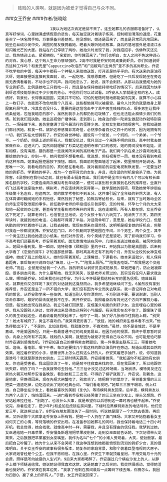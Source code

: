 > 贱贱的人类啊，就是因为被爱才觉得自己与众不同。

###女王乔安
####作者/张晓晗

						1我以为她这次肯定是回不来了。连去她葬礼的衣服都准备好了，认真写好悼词，心里揣满虚情假意的悲伤，每天抽空就对着镜子练哭，控制眼泪滑落的速度，花重金买了一块名牌手帕，万事俱备只差她死。但没想到，她还是回来了，而且是异常风光地回来。她坐在丝绒沙发中央，周围的朋友簇拥着她，瞪着大眼听她说故事，身后的落地窗外是滚滚江水和闪着光芒的大厦。我站在门口停顿了两秒，她抬头时发现了我，对我招招手，仿佛昨天还见过，我热情迎上去，紧紧拥抱，“亲爱的，你可算回来了。”你们也明白，女人之间不免这种违心的对白。我心想，这个贱人生命力够顽强的。2高中时我是乔安的同桌兼剥虾员。你们知道剥虾员这种工作吗？和麦兜里“Cappuccino吹泡员”和“泡椒鸡爪去骨员”差不多的高尚职业。乔安不吃学校的中饭，每天中午都有一个神秘人来给她送饭，打开还是热乎乎的。有次送来的是油闷大虾，她直接把饭盒推到我面前，说，一起吃吧。我感恩戴德，但是吃了一只后发现她坐在旁边面无表情看着我，不动手也不吭声。我问她怎么了，她说，我不会剥虾。从那以后我便成为她的专业剥虾员，比例是她吃三只我吃一只，而且是在保持她能持续吃虾的情况下。后来我因为快手剥虾这项技能俘获过不少少男的芳心。不信你们可以试试看。3乔安从入学就是全校的名人。成绩好，背景优，长得像高圆圆，完美并不可怕，可怕的是随时随地都能保持完美，就算不小心踩上一枚钉子，也能面不改色地跑个八百米，这些都勉强可以被接受。最令人讨厌的就是她身上那股氟利昂气息，冷其实也没什么，重要的是这恰恰击中了高中男生贱贱的G点，很多男生让我传纸条给她，包括我暗恋的那个，虽然到我手上的都扔到垃圾桶了，但也无法阻止痴情少男们的热情。轮到我们班执勤，她去巡视做广播体操，走到那儿，她身边的那一陀男生做起动作就特别奋力，一场操做下来，医务室塞满了现今最流行的歪脖少男。全校女生都对她很客气，但我知道她们都讨厌她，和我一样。嫉妒这种感情非常奇怪，必然掺杂着百分之四十的欣赏，因为她拥有的一切，我们实在太想拥有了。乔安的身世神秘，据说有一个爸爸，一个妈妈，一个弟弟，一个爷爷，一个奶奶，但是上述的所有人，我都没见过，我只见过一个来路不明的叔叔。高中时我去她家做作业，迈进大门，突然间就理解了杉菜站在道明寺家门口的感觉，她的房间没有布娃娃，没有相框，没有海报，摆的都是一些我闻所未闻的高档电子产品。我们两个趴在桌上抄喜欢她男生塞给她的作业，抄到一半，她问我想不想看电视。我说想，但扫视客厅一周，根本没有看到电视机这种东西。她拿起摇控器按下按钮。瞬间，我面前的整面墙活了起来，劈里啪啦开始说话。那是唯一一次，我看电视的目的，真的是在看电视。我对着面前的巨型电视默默发誓，一定要当好她的剥虾员，学着她的样子，成为一个自带背光的女生，并且，找合适的时机偷偷杀了她。为民除害。4没想到在我行动之前，就已有勇士挺身而出。我们高中是全市少有的几个可以有校长直推名额的学校，只要连续两次模拟考到年级第一，便可以拿到校长直推到名校的推荐信，坐直升机飞过高考这座独木桥。模拟考，乔安连续两次获得第一。数学是她的弱项，导致她常年徘徊在年级第十名左右，但这两次，她的数学考卷扣不到五分。这件事引起了全年级的轩然大波，有人在体育课时翻阅她的手机短信，果然找到了秘密，拍照后寄给校长。后来，就有了当时轰动全区的师生恋导致泄题的事件。担任数学老师的年级组长引咎辞职，走的时候，怀孕七个月的太太来和他一起收的办公室，甚至有学生看到老师离开的背影，站在走廊哭。所有人都在想，女王乔安这下死定了。就算老师们，也信誓旦旦地说，这个女孩十有八九玩完了。她消失了三天，第四天早读时，我接到她的电话，心跳都吓得漏了半拍。对话简单明了，意思是，她在学校门口，但是执勤的同学拦着她不让进，让我去接她。我现在想来也很奇怪，这明明是报复她的好机会，但那时我连一秒都没犹豫。乔安站在门口，五个执勤同学把她围在中间，三个男生，两个女生，其中一个男生还让我给她递过小纸条。他们对乔安说，你个臭婊子还是滚吧，来了影响我们学习，你不高考我们还要高考。乔安带着耳机，面无表情地站在风中，几缕头发逃过橡皮筋，被风吹到脸上，她回头看到我。那一瞬间，她特别像《颐和园》里的于红，开始我以为那是高圆圆，后来到大学看了《恋爱的犀牛》才知道那是郝蕾。那时离高考还有不到两个月，乔安从全校的女神变成瘟神。她成了班上的隐形人，她时刻带着耳机，上课睡觉，下课看书。她本来话就少，和人保持着距离，事后每天只说四句话“麻烦，让一下。”“陪我上厕所。”“陪我去吃饭。”“帮我把这个交给老师。”而且，全部是说给我一个人的。我的职务从剥虾员变成陪尿员，帮她把着门，防止她被群殴。很多朋友问我，为什么要帮她，我无奈笑笑，说是老师关照过的。其实没有任何人要求我这么做，哪怕是乔安。5后来我也问过乔安，为什么不怀疑是我给校长写的匿名信呢。她耸耸肩说，就算是你又怎样呢？我们的对话就到这戛然而止。我多希望她继续问下去。6虽然没有拿到推荐信，乔安还是去了一所不错的大学，我们没有因为毕业而失去联系。我一直记得自己对电视机的誓言，从乔安那学来一些伎俩，知道当别人夸你漂亮时，千万别说不要，要说谢谢，当别人攻击你事时，最好的回击就是我不在乎。离开乔安后，我照着身后有背光这个方向不懈努力着。但是，每当她出现在我身边，我立马被打回原型，变成蓬头垢面的剥虾少女。这些埋在心里的嫉妒，我从没跟别人讲过，觉得讲出来显得自己特别小气龌龊。有天我实在忍不住了，跟暧昧了很久的男生说起这些，说着说着竟然哭起来了。他吓了一跳，抽了好几张纸巾往我脸上糊，“别哭了！她太有城府了，男生不喜欢的。”我哭得更厉害了，“放屁，她的城府男生根本看不出来。”他急得都出汗了，“不是的，比如说我吧，我就喜欢你，不喜欢她。”虽然，他不是金城武，不是李嘉诚，不是爱因斯坦，只是一枚最普通不过的纯良男屌丝，但因为他的投票，我终于愿意暂时妥协，向身上的所有不完美。贱贱的人类啊，就是因为被爱才觉得自己与众不同。也可能是恰巧那时乔安遇到感情危机。7乔安知道自己的模特男友劈腿后，第一件事是去联系三三。带着她吃饭，逛街，看电影，喝下午茶。每次还要找几个我这样的群众演员杵在旁边，制造出顺其自然的效果。她拉着乔安的小手，感慨世界上怎么还有这么好的人。乔安笑着把手抽开，说，你知道我是谁吗？我就是那谁的女朋友。三三顿时晴天霹雳。乔安接着微笑，“我知道你不知道他有女朋友，你也是受害者。我出国交流了一年，他是耐不住寂寞来找的你，现在我回来了，所以他跟你玩失踪，明白了吗？一会我就带你去找他。”三三估计没见过这种场面，当场崩溃。模特男友还在家热火朝天地帮乔安准备晚饭，看到她和三三出现，吓得扔了锅铲就跑了。乔安说，别着急，这是他家，早晚得回来，现在先把大闸蟹吃了，别放凉了。她把剩下的菜炒了，带领着发懵的三三把菜一道道吃掉，边吃边说出了她的经典台词，“咱们看电视吧。”她帮三三擦干眼泪，倒上红酒，自己静坐在沙发上，看她最喜欢的美剧《复仇》，等待模特男友回来。后半夜，模特男友以为两个人走了，悄悄溜回来。一进门看到乔安和已经哭傻了的三三坐在沙发上，掉头又想跑，乔安站起来拉住他，“别跑了。也没什么大事，就是希望你以后想到这一幕时再也硬不起来。”乔安说完，拎着包走了，把少年Pi和孟加拉虎锁在房间里。下楼时拉黑模特男友的电话号码。他们恋爱三年，就这样过去了。8乔安在朋友圈消失了一段时间，听说她是跟了一个大款去香港。再后来，又听说那个大款拿走乔安身上所有钱，把她一个人扔在了澳门赌场。大家又开始抱着看女王如何灭亡的心情，等待落魄的乔安出现。在准备参加她葬礼的同时，我也保持着电话二十四小时开机。我总觉得，她会找我，就像高中时一样，需要我，并且没有理由的信任我。我梦到过她，女巫递给她一只毒苹果，乔安慢条斯理地把苹果皮削掉，走到女巫面前告诉她，下次记得带火龙果来。之后狠狠把苹果塞到女巫嘴里。我作为名叫“七个”的小矮人旁观着，大笑，使劲鼓掌。最后把自己吵醒了。她为什么从来不会哭呢？我这种连想到她都能愤恨到流泪的剥虾少女，真的很难明白。关于女王乔安的故事有很多版本，她复杂的家庭背景，和那个装着巨型电视的大房子。大家说她曾经是个公主。但我不愿相信。在我心里，乔安生下来就顶着皇冠，不用交每月十元的会费，照样是所向披靡的人生VIP。9后来大家都喝醉了。乔安越过几个横在沙发上的人，从脖子上摘下项链送给我，她说她记得我喜欢这款，这是她赢了之后买的。我突然很感动，觉得她活着也挺好的。乔安凑在我耳边笑，“我拿了他剩在房间最后一点筹码下楼去赌，你猜怎么，我因为四张Q，赢了桌上的所有人。”于是，女王乔安就回来了。			  		